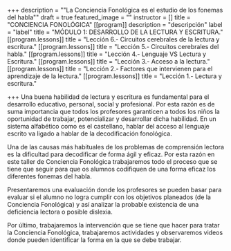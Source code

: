 +++
description = "\"La Conciencia Fonológica es el estudio de los fonemas del habla\""
draft = true
featured_image = ""
instructor = []
title = "CONCIENCIA FONOLÓGICA"
[[program]]
description = "descripción"
label = "label"
title = "MÓDULO 1: DESARROLLO DE LA LECTURA Y ESCRITURA."
[[program.lessons]]
title = "Lección 6.- Circuitos cerebrales de la lectura y escritura."
[[program.lessons]]
title = "Lección 5.- Circuitos cerebrales del habla."
[[program.lessons]]
title = "Lección 4.- Lenguaje VS Lectura y Escritura."
[[program.lessons]]
title = "Lección 3.- Acceso a la lectura."
[[program.lessons]]
title = "Lección 2.- Factores que intervienen para el aprendizaje de la lectura."
[[program.lessons]]
title = "Lección 1.- Lectura y escritura."

+++
Una buena habilidad de lectura y escritura es fundamental para el desarrollo educativo, personal, social y profesional. Por esta razón es de suma importancia que todos los profesores garanticen a todos los niños la oportunidad de trabajar, potencializar y desarrollar dicha habilidad. En un sistema alfabético como es el castellano, hablar del acceso al lenguaje escrito va ligado a hablar de la decodificación fonológica.

Una de las causas más habituales de los problemas de comprensión lectora es la dificultad para decodificar de forma ágil y eficaz. Por esta razón en este taller de Conciencia Fonológica trabajaremos todo el proceso que se tiene que seguir para que os alumnos codifiquen de una forma eficaz los diferentes fonemas del habla.

Presentaremos una evaluación donde los profesores se pueden basar para evaluar si el alumno no logra cumplir con los objetivos planeados (de la Conciencia Fonológica) y así analizar la probable existencia de una deficiencia lectora o posible dislexia.

Por último, trabajaremos la intervención que se tiene que hacer para tratar la Conciencia Fonológica, trabajaremos actividades y observaremos videos donde pueden identificar la forma en la que se debe trabajar.